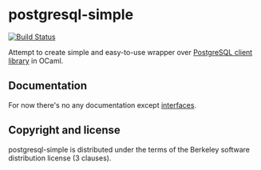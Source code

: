 postgresql-simple
=============

[![Build Status](https://travis-ci.org/aluuu/postgresql-simple.svg?branch=master)](https://travis-ci.org/aluuu/postgresql-simple)

Attempt to create simple and easy-to-use wrapper over [PostgreSQL client library](https://github.com/mmottl/postgresql-ocaml) in OCaml.

Documentation
-------------

For now there's no any documentation except [interfaces](https://github.com/aluuu/postgresql-simple/blob/master/src/client.mli).

Copyright and license
---------------------

postgresql-simple is distributed under the terms of the Berkeley software
distribution license (3 clauses).
